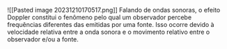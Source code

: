 
![[Pasted image 20231210170517.png]]
Falando de ondas sonoras, o efeito Doppler constitui o fenômeno pelo qual um observador percebe frequências diferentes das emitidas por uma fonte. Isso ocorre devido à velocidade relativa entre a onda sonora e o movimento relativo entre o observador e/ou a fonte.